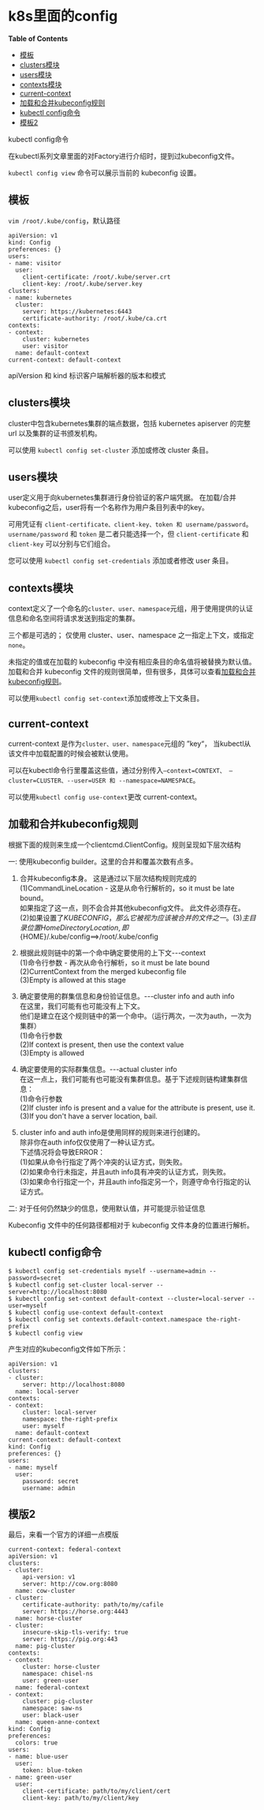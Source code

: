 # k8s里面的config

**Table of Contents**
<!-- BEGIN MUNGE: GENERATED_TOC -->
  - [模板](#模板)
  - [clusters模块](#clusters模块)
  - [users模块](#users模块)
  - [contexts模块](#contexts模块)
  - [current-context](#current-context)
  - [加载和合并kubeconfig规则](#加载和合并kubeconfig规则)
  - [kubectl config命令](#kubectl-config命令)
  - [模板2](#模板2)

kubectl config命令

<!-- END MUNGE: GENERATED_TOC -->


在kubectl系列文章里面的对Factory进行介绍时，提到过kubeconfig文件。

`kubectl config view` 命令可以展示当前的 kubeconfig 设置。

## 模板
`vim /root/.kube/config`，默认路径

```
apiVersion: v1
kind: Config
preferences: {}
users:
- name: visitor
  user:
    client-certificate: /root/.kube/server.crt
    client-key: /root/.kube/server.key
clusters:
- name: kubernetes
  cluster:
    server: https://kubernetes:6443
    certificate-authority: /root/.kube/ca.crt
contexts:
- context:
    cluster: kubernetes
    user: visitor
  name: default-context
current-context: default-context
```
apiVersion 和 kind 标识客户端解析器的版本和模式

## clusters模块
cluster中包含kubernetes集群的端点数据，包括 kubernetes apiserver 的完整 url 以及集群的证书颁发机构。

可以使用 `kubectl config set-cluster` 添加或修改 cluster 条目。

## users模块
user定义用于向kubernetes集群进行身份验证的客户端凭据。
在加载/合并kubeconfig之后，user将有一个名称作为用户条目列表中的key。 

可用凭证有 `client-certificate、client-key、token 和 username/password`。 
`username/password` 和 `token` 是二者只能选择一个，但 `client-certificate` 和 `client-key` 可以分别与它们组合。

您可以使用 `kubectl config set-credentials` 添加或者修改 user 条目。

## contexts模块
context定义了一个命名的`cluster、user、namespace`元组，用于使用提供的认证信息和命名空间将请求发送到指定的集群。

三个都是可选的；
仅使用 cluster、user、namespace 之一指定上下文，或指定`none`。 

未指定的值或在加载的 kubeconfig 中没有相应条目的命名值将被替换为默认值。
加载和合并 kubeconfig 文件的规则很简单，但有很多，具体可以查看[加载和合并kubeconfig规则](#加载和合并kubeconfig规则)。

可以使用`kubectl config set-context`添加或修改上下文条目。

## current-context
current-context 是作为`cluster、user、namespace`元组的 ”key“，
当kubectl从该文件中加载配置的时候会被默认使用。

可以在kubectl命令行里覆盖这些值，通过分别传入`—context=CONTEXT、 —cluster=CLUSTER、--user=USER 和 --namespace=NAMESPACE`。

可以使用`kubectl config use-context`更改 current-context。

## 加载和合并kubeconfig规则
根据下面的规则来生成一个clientcmd.ClientConfig。规则呈现如下层次结构

一: 使用kubeconfig builder。这里的合并和覆盖次数有点多。

1. 合并kubeconfig本身。 这是通过以下层次结构规则完成的  
    (1)CommandLineLocation - 这是从命令行解析的，so it must be late bound。  
	   如果指定了这一点，则不会合并其他kubeconfig文件。 此文件必须存在。  
	(2)如果设置了$KUBECONFIG，那么它被视为应该被合并的文件之一。  
	(3)主目录位置 HomeDirectoryLocation ,即${HOME}/.kube/config==>/root/.kube/config
	
2. 根据此规则链中的第一个命中确定要使用的上下文---context  
    (1)命令行参数 - 再次从命令行解析，so it must be late bound  
	(2)CurrentContext from the merged kubeconfig file  
	(3)Empty is allowed at this stage
3. 确定要使用的群集信息和身份验证信息。---cluster info and auth info  
    在这里，我们可能有也可能没有上下文。  
	他们是建立在这个规则链中的第一个命中。（运行两次，一次为auth，一次为集群）  
	(1)命令行参数  
	(2)If context is present, then use the context value  
	(3)Empty is allowed
4. 确定要使用的实际群集信息。---actual cluster info  
    在这一点上，我们可能有也可能没有集群信息。基于下述规则链构建集群信息：  
	(1)命令行参数  
	(2)If cluster info is present and a value for the attribute is present, use it.  
	(3)If you don't have a server location, bail.
5. cluster info and auth info是使用同样的规则来进行创建的。  
    除非你在auth info仅仅使用了一种认证方式。  
	下述情况将会导致ERROR：  
	(1)如果从命令行指定了两个冲突的认证方式，则失败。  
	(2)如果命令行未指定，并且auth info具有冲突的认证方式，则失败。  
	(3)如果命令行指定一个，并且auth info指定另一个，则遵守命令行指定的认证方式。
	
二: 对于任何仍然缺少的信息，使用默认值，并可能提示验证信息

Kubeconfig 文件中的任何路径都相对于 kubeconfig 文件本身的位置进行解析。

## kubectl config命令
```shell
$ kubectl config set-credentials myself --username=admin --password=secret
$ kubectl config set-cluster local-server --server=http://localhost:8080
$ kubectl config set-context default-context --cluster=local-server --user=myself
$ kubectl config use-context default-context
$ kubectl config set contexts.default-context.namespace the-right-prefix
$ kubectl config view
```
产生对应的kubeconfig文件如下所示：
```
apiVersion: v1
clusters:
- cluster:
    server: http://localhost:8080
  name: local-server
contexts:
- context:
    cluster: local-server
    namespace: the-right-prefix
    user: myself
  name: default-context
current-context: default-context
kind: Config
preferences: {}
users:
- name: myself
  user:
    password: secret
    username: admin
```

## 模版2
最后，来看一个官方的详细一点模版
```
current-context: federal-context
apiVersion: v1
clusters:
- cluster:
    api-version: v1
    server: http://cow.org:8080
  name: cow-cluster
- cluster:
    certificate-authority: path/to/my/cafile
    server: https://horse.org:4443
  name: horse-cluster
- cluster:
    insecure-skip-tls-verify: true
    server: https://pig.org:443
  name: pig-cluster
contexts:
- context:
    cluster: horse-cluster
    namespace: chisel-ns
    user: green-user
  name: federal-context
- context:
    cluster: pig-cluster
    namespace: saw-ns
    user: black-user
  name: queen-anne-context
kind: Config
preferences:
  colors: true
users:
- name: blue-user
  user:
    token: blue-token
- name: green-user
  user:
    client-certificate: path/to/my/client/cert
    client-key: path/to/my/client/key
```
